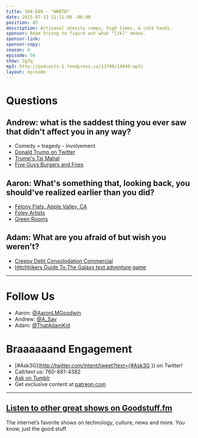 ```yaml
---
title: S04:E09 - "WWDTD"
date: 2015-07-13 12:11:00 -06:00
position: 85
description: Artisanal obesity ramps, high times, & cold hands.
sponsor: Adam trying to figure out what "[tk]" means.
sponsor-link: 
sponsor-copy: 
season: 4
episode: 56
show: 3g3q
mp3: http://podcasts-1.feedpress.co/13789/14049.mp3)
layout: episode
---
```


# Questions

## Andrew: what is the saddest thing you ever saw that didn't affect you in any way?
- Comedy = tragedy - involvement
- [Donald Trump on Twitter](https://twitter.com/realdonaldtrump)
- [Trump's Taj Mahal](http://www.trumptaj.com/)
- [Five Guys Burgers and Fries](http://www.fiveguys.com/)

## Aaron: What's something that, looking back, you should've realized earlier than you did?
- [Felony Flats, Apple Valley, CA](http://www.city-data.com/forum/san-bernardino-riverside-counties/711755-apple-valley-ca-felony-flats-location.html)
- [Foley Artists](https://en.wikipedia.org/wiki/Foley_%28filmmaking%29)
- [Green Rooms](http://www.housebeautiful.com/room-decorating/colors/g1175/green-room-decorating-ideas/)

## Adam: What are you afraid of but wish you weren't?
- [Creepy Debt Consolodation Commercial](https://www.youtube.com/watch?v=LG-Z-kYSC4s)
- [Hitchhikers Guide To The Galaxy text adventure game](http://www.douglasadams.com/creations/infocomjava.html)

***

# Follow Us
* Aaron: [@AaronLMGoodwin](http://twitter.com/aaronlmgoodwin)
* Andrew: [@A_Sav](http://twitter.com/a_sav)
* Adam: [@ThatAdamKid](http://twitter.com/thatadamkid)

# Braaaaaand Engagement
* [#Ask3G](http://twitter.com/intent/tweet?text={#Ask3G }) on Twitter!
* Call/text us: 760-881-4382
* [Ask on Tumblr](http://3g3q.co/ask)
* Get exclusive content at [patreon.com](http://www.patreon.com/3g3q)

***

## [Listen to other great shows on Goodstuff.fm](http://goodstuff.fm/)
The internet’s favorite shows on technology, culture, news and more. You know, just the good stuff.
